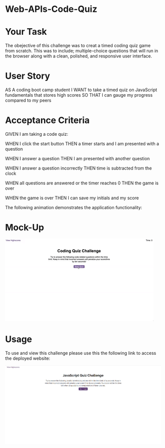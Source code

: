 # Web-APIs-Code-Quiz

# Your Task

The obejective of this challenge was to creat a timed coding quiz game from scratch. This was to include; multiple-choice questions that will run in the browser along with a clean, polished, and responsive user interface.

# User Story

AS A coding boot camp student I WANT to take a timed quiz on JavaScript fundamentals that stores high scores SO THAT I can gauge my progress compared to my peers

# Acceptance Criteria

GIVEN I am taking a code quiz:

WHEN I click the start button THEN a timer starts and I am presented with a question

WHEN I answer a question THEN I am presented with another question

WHEN I answer a question incorrectly THEN time is subtracted from the clock

WHEN all questions are answered or the timer reaches 0 THEN the game is over

WHEN the game is over THEN I can save my initials and my score

The following animation demonstrates the application functionality:

# Mock-Up

![A user clicks through an interactive coding quiz, then enters initials to save the high score before resetting and starting over.](./Photo/04-web-apis-homework-demo.gif)


# Usage
To use and view this challenge please use this the following link to access the deployed website: 

![Wed-api-demo](/Photo/Web%20api.png)